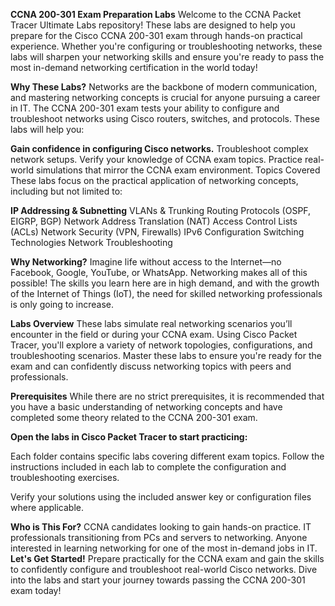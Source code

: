 
**CCNA 200-301 Exam Preparation Labs**
Welcome to the CCNA Packet Tracer Ultimate Labs repository! These labs are designed to help you prepare for the Cisco CCNA 200-301 exam through hands-on practical experience. Whether you're configuring or troubleshooting networks, these labs will sharpen your networking skills and ensure you're ready to pass the most in-demand networking certification in the world today!

**Why These Labs?**
Networks are the backbone of modern communication, and mastering networking concepts is crucial for anyone pursuing a career in IT. The CCNA 200-301 exam tests your ability to configure and troubleshoot networks using Cisco routers, switches, and protocols. These labs will help you:

**Gain confidence in configuring Cisco networks.**
Troubleshoot complex network setups.
Verify your knowledge of CCNA exam topics.
Practice real-world simulations that mirror the CCNA exam environment.
Topics Covered
These labs focus on the practical application of networking concepts, including but not limited to:

**IP Addressing & Subnetting**
VLANs & Trunking
Routing Protocols (OSPF, EIGRP, BGP)
Network Address Translation (NAT)
Access Control Lists (ACLs)
Network Security (VPN, Firewalls)
IPv6 Configuration
Switching Technologies
Network Troubleshooting

**Why Networking?**
Imagine life without access to the Internet—no Facebook, Google, YouTube, or WhatsApp. Networking makes all of this possible! The skills you learn here are in high demand, and with the growth of the Internet of Things (IoT), the need for skilled networking professionals is only going to increase.

**Labs Overview**
These labs simulate real networking scenarios you’ll encounter in the field or during your CCNA exam. Using Cisco Packet Tracer, you'll explore a variety of network topologies, configurations, and troubleshooting scenarios. Master these labs to ensure you're ready for the exam and can confidently discuss networking topics with peers and professionals.

**Prerequisites**
While there are no strict prerequisites, it is recommended that you have a basic understanding of networking concepts and have completed some theory related to the CCNA 200-301 exam.

**Open the labs in Cisco Packet Tracer to start practicing:**

Each folder contains specific labs covering different exam topics.
Follow the instructions included in each lab to complete the configuration and troubleshooting exercises.

Verify your solutions using the included answer key or configuration files where applicable.

**Who is This For?**
CCNA candidates looking to gain hands-on practice.
IT professionals transitioning from PCs and servers to networking.
Anyone interested in learning networking for one of the most in-demand jobs in IT.
**Let's Get Started!**
Prepare practically for the CCNA exam and gain the skills to confidently configure and troubleshoot real-world Cisco networks. Dive into the labs and start your journey towards passing the CCNA 200-301 exam today!
